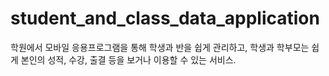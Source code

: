 # student_and_class_data_application
학원에서 모바일 응용프로그램을 통해 학생과 반을 쉽게 관리하고, 학생과 학부모는 쉽게 본인의 성적, 수강, 출결 등을 보거나 이용할 수 있는 서비스.

